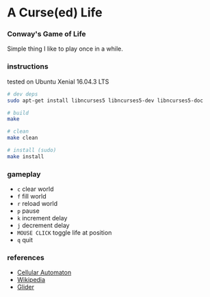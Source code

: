# A Curse(ed) Life

### Conway's Game of Life
Simple thing I like to play once in a while. 

### instructions

tested on Ubuntu Xenial 16.04.3 LTS

```bash
# dev deps
sudo apt-get install libncurses5 libncurses5-dev libncurses5-doc 

# build
make

# clean
make clean

# install (sudo)
make install 

```

### gameplay

* `c` clear world
* `f` fill world
* `r` reload world
* `p` pause
* `k` increment delay
* `j` decrement delay
* `MOUSE CLICK` toggle life at position
* `q` quit

### references
* [Cellular Automaton](https://en.wikipedia.org/wiki/Cellular_automaton)
* [Wikipedia](https://en.wikipedia.org/wiki/Conway%27s_Game_of_Life)
* [Glider](https://en.wikipedia.org/wiki/Glider_(Conway%27s_Life))

